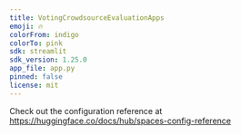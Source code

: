 ```yaml
---
title: VotingCrowdsourceEvaluationApps
emoji: 🔥
colorFrom: indigo
colorTo: pink
sdk: streamlit
sdk_version: 1.25.0
app_file: app.py
pinned: false
license: mit
---
```


Check out the configuration reference at https://huggingface.co/docs/hub/spaces-config-reference
